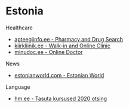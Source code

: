 # Estonia

Healthcare
- [apteegiinfo.ee - Pharmacy and Drug Search](http://apteegiinfo.ee/)
- [kiirkliinik.ee - Walk-in and Online Clinic](https://kiirkliinik.ee/)
- [minudoc.ee - Online Doctor](https://www.minudoc.ee/)

News
- [estonianworld.com - Estonian World](https://estonianworld.com/)

Language
- [hm.ee - Tasuta kursused 2020 otsing](https://www.hm.ee/en/kursused)
